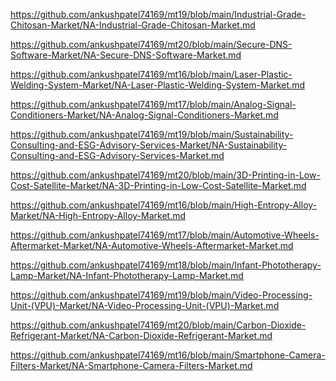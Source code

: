 <p><a href="https://github.com/ankushpatel74169/mt19/blob/main/Industrial-Grade-Chitosan-Market/NA-Industrial-Grade-Chitosan-Market.md">https://github.com/ankushpatel74169/mt19/blob/main/Industrial-Grade-Chitosan-Market/NA-Industrial-Grade-Chitosan-Market.md</a></p><p><a href="https://github.com/ankushpatel74169/mt20/blob/main/Secure-DNS-Software-Market/NA-Secure-DNS-Software-Market.md">https://github.com/ankushpatel74169/mt20/blob/main/Secure-DNS-Software-Market/NA-Secure-DNS-Software-Market.md</a></p><p><a href="https://github.com/ankushpatel74169/mt16/blob/main/Laser-Plastic-Welding-System-Market/NA-Laser-Plastic-Welding-System-Market.md">https://github.com/ankushpatel74169/mt16/blob/main/Laser-Plastic-Welding-System-Market/NA-Laser-Plastic-Welding-System-Market.md</a></p><p><a href="https://github.com/ankushpatel74169/mt17/blob/main/Analog-Signal-Conditioners-Market/NA-Analog-Signal-Conditioners-Market.md">https://github.com/ankushpatel74169/mt17/blob/main/Analog-Signal-Conditioners-Market/NA-Analog-Signal-Conditioners-Market.md</a></p><p><a href="https://github.com/ankushpatel74169/mt19/blob/main/Sustainability-Consulting-and-ESG-Advisory-Services-Market/NA-Sustainability-Consulting-and-ESG-Advisory-Services-Market.md">https://github.com/ankushpatel74169/mt19/blob/main/Sustainability-Consulting-and-ESG-Advisory-Services-Market/NA-Sustainability-Consulting-and-ESG-Advisory-Services-Market.md</a></p><p><a href="https://github.com/ankushpatel74169/mt20/blob/main/3D-Printing-in-Low-Cost-Satellite-Market/NA-3D-Printing-in-Low-Cost-Satellite-Market.md">https://github.com/ankushpatel74169/mt20/blob/main/3D-Printing-in-Low-Cost-Satellite-Market/NA-3D-Printing-in-Low-Cost-Satellite-Market.md</a></p><p><a href="https://github.com/ankushpatel74169/mt16/blob/main/High-Entropy-Alloy-Market/NA-High-Entropy-Alloy-Market.md">https://github.com/ankushpatel74169/mt16/blob/main/High-Entropy-Alloy-Market/NA-High-Entropy-Alloy-Market.md</a></p><p><a href="https://github.com/ankushpatel74169/mt17/blob/main/Automotive-Wheels-Aftermarket-Market/NA-Automotive-Wheels-Aftermarket-Market.md">https://github.com/ankushpatel74169/mt17/blob/main/Automotive-Wheels-Aftermarket-Market/NA-Automotive-Wheels-Aftermarket-Market.md</a></p><p><a href="https://github.com/ankushpatel74169/mt18/blob/main/Infant-Phototherapy-Lamp-Market/NA-Infant-Phototherapy-Lamp-Market.md">https://github.com/ankushpatel74169/mt18/blob/main/Infant-Phototherapy-Lamp-Market/NA-Infant-Phototherapy-Lamp-Market.md</a></p><p><a href="https://github.com/ankushpatel74169/mt19/blob/main/Video-Processing-Unit-(VPU)-Market/NA-Video-Processing-Unit-(VPU)-Market.md">https://github.com/ankushpatel74169/mt19/blob/main/Video-Processing-Unit-(VPU)-Market/NA-Video-Processing-Unit-(VPU)-Market.md</a></p><p><a href="https://github.com/ankushpatel74169/mt20/blob/main/Carbon-Dioxide-Refrigerant-Market/NA-Carbon-Dioxide-Refrigerant-Market.md">https://github.com/ankushpatel74169/mt20/blob/main/Carbon-Dioxide-Refrigerant-Market/NA-Carbon-Dioxide-Refrigerant-Market.md</a></p><p><a href="https://github.com/ankushpatel74169/mt16/blob/main/Smartphone-Camera-Filters-Market/NA-Smartphone-Camera-Filters-Market.md">https://github.com/ankushpatel74169/mt16/blob/main/Smartphone-Camera-Filters-Market/NA-Smartphone-Camera-Filters-Market.md</a></p>
